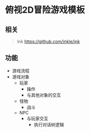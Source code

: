 # 俯视2D冒险游戏模板

## 相关

> Ink https://github.com/inkle/ink

## 功能

* 游戏流程
* 游戏对象
	* 玩家
		* 操作
		* 与其他对象的交互
	* 怪物
		* 战斗
	* NPC
		* 与玩家交互
			* 执行对话树逻辑